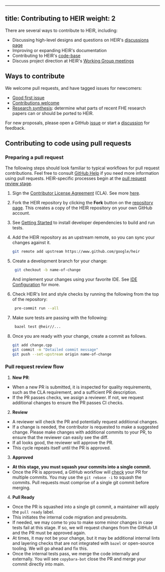 <!-- mdformat off(yaml frontmatter) -->
---
title: Contributing to HEIR
weight: 2
---
<!-- mdformat on -->

There are several ways to contribute to HEIR, including:

- Discussing high-level designs and questions on HEIR's
  [discussions page](https://github.com/google/heir/discussions)
- Improving or expanding HEIR's documentation
- Contributing to HEIR's [code-base](https://github.com/google/heir)
- Discuss project direction at HEIR's
  [Working Group meetings](https://heir.dev/community/)

## Ways to contribute

We welcome pull requests, and have tagged issues for newcomers:

- [Good first issue](https://github.com/google/heir/issues?q=is%3Aissue+is%3Aopen+label%3A%22good+first+issue%22)
- [Contributions welcome](https://github.com/google/heir/issues?q=is%3Aissue+is%3Aopen+label%3A%22contributions+welcome%22)
- [Research synthesis](https://github.com/google/heir/labels/research%20synthesis): determine what parts of recent FHE research papers can or should be ported to HEIR.

For new proposals, please open a GitHub
[issue](https://github.com/google/heir/issues) or start a
[discussion](https://github.com/google/heir/discussions) for feedback.

## Contributing to code using pull requests

### Preparing a pull request

The following steps should look familiar to typical workflows for pull request
contributions. Feel free to consult
[GitHub Help](https://docs.github.com/en/pull-requests/collaborating-with-pull-requests/proposing-changes-to-your-work-with-pull-requests/about-pull-requests)
if you need more information using pull requests. HEIR-specific processes begin
at the [pull request review stage](#pull-request-review-flow).

1. Sign the
   [Contributor License Agreement](https://cla.developers.google.com/about)
   (CLA). See more
   [here](https://github.com/google/heir/blob/main/CONTRIBUTING.md#sign-our-contributor-license-agreement).

1. Fork the HEIR repository by clicking the **Fork** button on the
   [repository page](https://github.com/google/heir). This creates a copy of the
   HEIR repository on your own GitHub account.

1. See [Getting Started](https://heir.dev/docs/getting_started/) to
   install developer dependencies to build and run tests.

1. Add the HEIR repository as an upstream remote, so you can sync your changes
   against it.

   ```bash
   git remote add upstream https://www.github.com/google/heir
   ```

1. Create a development branch for your change:

   ```bash
    git checkout -b name-of-change
   ```

   And implement your changes using your favorite IDE. See
   [IDE Configuration](https://heir.dev/docs/ide_configuration/)
   for more.

1. Check HEIR's lint and style checks by running the following from the top of
   the repository:

   ```bash
    pre-commit run --all
   ```

1. Make sure tests are passing with the following:

   ```bash
    bazel test @heir//...
   ```

1. Once you are ready with your change, create a commit as follows.

   ```bash
   git add change.cpp
   git commit -m "Detailed commit message"
   git push --set-upstream origin name-of-change
   ```

### Pull request review flow

1. **New PR**:

- When a new PR is submitted, it is inspected for quality requirements, such as
  the CLA requirement, and a sufficient PR description.
- If the PR passes checks, we assign a reviewer. If not, we request additional
  changes to ensure the PR passes CI checks.

2. **Review**

- A reviewer will check the PR and potentially request additional changes.
- If a change is needed, the contributor is requested to make a suggested
  change. Please make changes with additional commits to your PR, to ensure that
  the reviewer can easily see the diff.
- If all looks good, the reviewer will approve the PR.
- This cycle repeats itself until the PR is approved.

3. **Approved**

- **At this stage, you must squash your commits into a single commit.**
- Once the PR is approved, a GitHub workflow will
  [check](https://github.com/google/heir/blob/main/.github/workflows/pr_review.yml)
  your PR for multiple commits. You may use the `git rebase -i` to squash the
  commits. Pull requests must comprise of a single git commit before merging.

4. **Pull Ready**

- Once the PR is squashed into a single git commit, a maintainer will apply the
  `pull ready` label.
- This initiates the internal code migration and presubmits.
- If needed, we may come to you to make some minor changes in case tests fail at
  this stage. If so, we will request changes from the GitHub UI and the PR must
  be approved again.
- At times, it may not be your change, but it may be additional internal lints
  and layering checks that are not integrated with `bazel` or open-source
  tooling. We will go ahead and fix this.
- Once the internal tests pass, we merge the code internally and externally. You
  will see `copybara-bot` close the PR and merge your commit directly into main.
